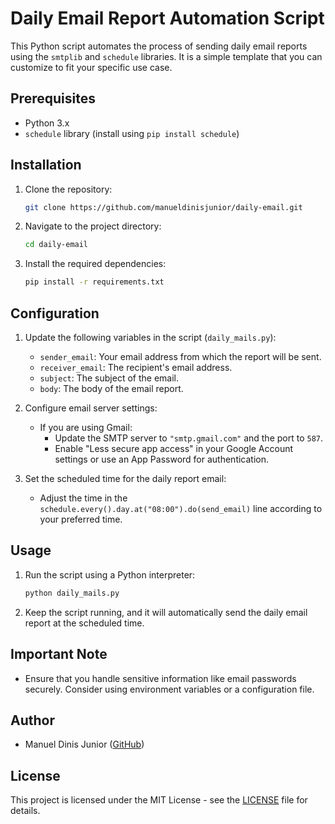 # Daily Email Report Automation Script

This Python script automates the process of sending daily email reports using the `smtplib` and `schedule` libraries. It is a simple template that you can customize to fit your specific use case.

## Prerequisites

- Python 3.x
- `schedule` library (install using `pip install schedule`)

## Installation

1. Clone the repository:

    ```bash
    git clone https://github.com/manueldinisjunior/daily-email.git
    ```

2. Navigate to the project directory:

    ```bash
    cd daily-email
    ```

3. Install the required dependencies:

    ```bash
    pip install -r requirements.txt
    ```

## Configuration

1. Update the following variables in the script (`daily_mails.py`):

    - `sender_email`: Your email address from which the report will be sent.
    - `receiver_email`: The recipient's email address.
    - `subject`: The subject of the email.
    - `body`: The body of the email report.

2. Configure email server settings:

    - If you are using Gmail:
        - Update the SMTP server to `"smtp.gmail.com"` and the port to `587`.
        - Enable "Less secure app access" in your Google Account settings or use an App Password for authentication.

3. Set the scheduled time for the daily report email:

    - Adjust the time in the `schedule.every().day.at("08:00").do(send_email)` line according to your preferred time.

## Usage

1. Run the script using a Python interpreter:

    ```bash
    python daily_mails.py
    ```

2. Keep the script running, and it will automatically send the daily email report at the scheduled time.

## Important Note

- Ensure that you handle sensitive information like email passwords securely. Consider using environment variables or a configuration file.

## Author

- Manuel Dinis Junior ([GitHub](https://github.com/manueldinisjunior))

## License

This project is licensed under the MIT License - see the [LICENSE](LICENSE) file for details.
